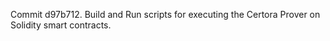 Commit d97b712.                    Build and Run scripts for executing the Certora Prover on Solidity smart contracts.
